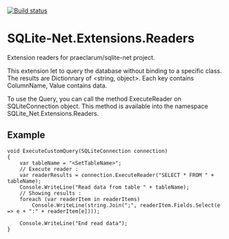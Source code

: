 [![Build status](https://ci.appveyor.com/api/projects/status/6j1xyjwxsyp98p2i/branch/master?svg=true)](https://ci.appveyor.com/project/mathieumack/sqlite-net-extensions-readers/branch/master)

# SQLite-Net.Extensions.Readers
Extension readers for praeclarum/sqlite-net project.

This extension let to query the database without binding to a specific class.
The results are Dictionnary of <string, object>. Each key contains ColumnName, Value contains data.

To use the Query, you can call the method ExecuteReader on SQLiteConnection object.
This method is available into the namespace SQLite_Net.Extensions.Readers.

## Example

	void ExecuteCustomQuery(SQLiteConnection connection)
	{
		var tableName = "<SetTableName>";
		// Execute reader :
		var readerResults = connection.ExecuteReader("SELECT * FROM " + tableName);
		Console.WriteLine("Read data from table " + tableName);
		// Showing results :
		foreach (var readerItem in readerItems)
			Console.WriteLine(string.Join(";", readerItem.Fields.Select(e => e + ":" + readerItem[e])));
			
		Console.WriteLine("End read data");
	}
